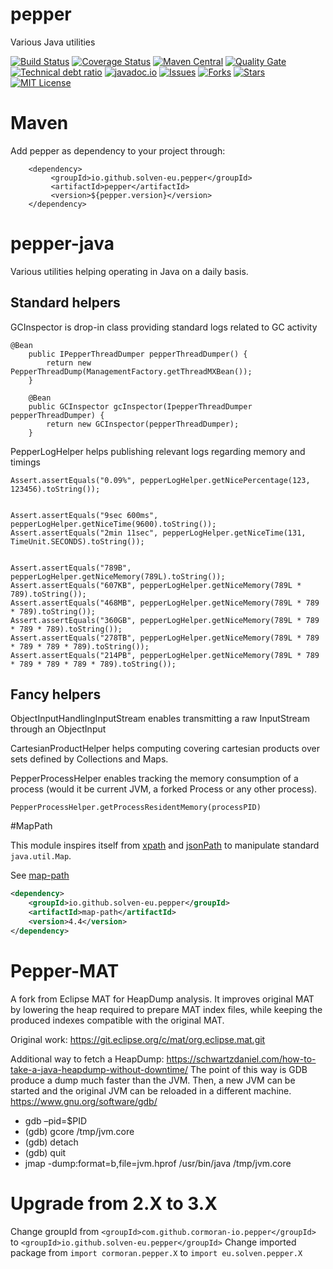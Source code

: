# pepper

Various Java utilities

[![Build Status](https://travis-ci.org/solven-eu/pepper.svg?branch=master)](https://travis-ci.org/solven-eu/pepper)
[![Coverage Status](https://coveralls.io/repos/github/solven-eu/pepper/badge.svg?branch=master)](https://coveralls.io/github/solven-eu/pepper?branch=master)
[![Maven Central](https://maven-badges.herokuapp.com/maven-central/io.github.solven-eu.pepper/pepper/badge.svg)](https://maven-badges.herokuapp.com/maven-central/io.github.solven-eu.pepper/pepper/badge.svg)
[![Quality Gate](https://sonarqube.com/api/badges/gate?key=com.github.solven-eu.pepper:pepper)](https://sonarqube.com/dashboard/index/com.github.solven-eu.pepper:pepper)
[![Technical debt ratio](https://sonarqube.com/api/badges/measure?key=com.github.solven-eu.pepper:pepper&metric=sqale_debt_ratio)](https://sonarqube.com/dashboard/index/com.github.solven-eu.pepper:pepper)
[![javadoc.io](https://javadoc-emblem.rhcloud.com/doc/com.github.solven-eu.pepper/pepper/badge.svg)](http://www.javadoc.io/doc/com.github.solven-eu.pepper/pepper)
[![Issues](https://img.shields.io/github/issues/solven-eu/pepper.svg)](https://github.com/revelc/pepper/issues)
[![Forks](https://img.shields.io/github/forks/solven-eu/pepper.svg)](https://github.com/solven-eu/pepper/network)
[![Stars](https://img.shields.io/github/stars/solven-eu/pepper.svg)](https://github.com/solven-eu/pepper/stargazers)
[![MIT License](http://img.shields.io/badge/license-ASL-blue.svg)](https://github.com/solven-eu/pepper/blob/master/LICENSE)

# Maven

Add pepper as dependency to your project through:

        <dependency>
             <groupId>io.github.solven-eu.pepper</groupId>
             <artifactId>pepper</artifactId>
             <version>${pepper.version}</version>
        </dependency>

# pepper-java

Various utilities helping operating in Java on a daily basis.

## Standard helpers

GCInspector is drop-in class providing standard logs related to GC activity

```
@Bean
	public IPepperThreadDumper pepperThreadDumper() {
		return new PepperThreadDump(ManagementFactory.getThreadMXBean());
	}

	@Bean
	public GCInspector gcInspector(IpepperThreadDumper pepperThreadDumper) {
		return new GCInspector(pepperThreadDumper);
	}
```

PepperLogHelper helps publishing relevant logs regarding memory and timings

```
Assert.assertEquals("0.09%", pepperLogHelper.getNicePercentage(123, 123456).toString());


Assert.assertEquals("9sec 600ms", pepperLogHelper.getNiceTime(9600).toString());
Assert.assertEquals("2min 11sec", pepperLogHelper.getNiceTime(131, TimeUnit.SECONDS).toString());


Assert.assertEquals("789B", pepperLogHelper.getNiceMemory(789L).toString());
Assert.assertEquals("607KB", pepperLogHelper.getNiceMemory(789L * 789).toString());
Assert.assertEquals("468MB", pepperLogHelper.getNiceMemory(789L * 789 * 789).toString());
Assert.assertEquals("360GB", pepperLogHelper.getNiceMemory(789L * 789 * 789 * 789).toString());
Assert.assertEquals("278TB", pepperLogHelper.getNiceMemory(789L * 789 * 789 * 789 * 789).toString());
Assert.assertEquals("214PB", pepperLogHelper.getNiceMemory(789L * 789 * 789 * 789 * 789 * 789).toString());
```

## Fancy helpers

ObjectInputHandlingInputStream enables transmitting a raw InputStream through an ObjectInput

CartesianProductHelper helps computing covering cartesian products over sets defined by Collections and Maps.

PepperProcessHelper enables tracking the memory consumption of a process (would it be current JVM, a forked Process or any other process).

```
PepperProcessHelper.getProcessResidentMemory(processPID)
```

#MapPath

This module inspires itself from [xpath](https://en.wikipedia.org/wiki/XPath) and [jsonPath](https://github.com/json-path/JsonPath) to manipulate standard `java.util.Map`.

See [map-path](./map-path)

```xml
<dependency>
    <groupId>io.github.solven-eu.pepper</groupId>
    <artifactId>map-path</artifactId>
    <version>4.4</version>
</dependency>
```

# Pepper-MAT

A fork from Eclipse MAT for HeapDump analysis. It improves original MAT by lowering the heap required to prepare MAT index files, while keeping the produced indexes compatible with the original MAT.

Original work:
https://git.eclipse.org/c/mat/org.eclipse.mat.git

Additional way to fetch a HeapDump:
https://schwartzdaniel.com/how-to-take-a-java-heapdump-without-downtime/
The point of this way is GDB produce a dump much faster than the JVM. Then, a new JVM can be started and the original JVM can be reloaded in a different machine.
https://www.gnu.org/software/gdb/

- gdb –pid=$PID
- (gdb) gcore /tmp/jvm.core
- (gdb) detach
- (gdb) quit
- jmap -dump:format=b,file=jvm.hprof /usr/bin/java /tmp/jvm.core

# Upgrade from 2.X to 3.X

Change groupId from `<groupId>com.github.cormoran-io.pepper</groupId>` to `<groupId>io.github.solven-eu.pepper</groupId>`
Change imported package from `import cormoran.pepper.X` to `import eu.solven.pepper.X`
